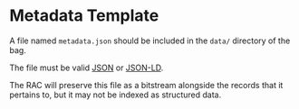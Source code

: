 # Metadata Template

A file named `metadata.json` should be included in the `data/` directory of the bag.

The file must be valid [JSON]("http://www.json.org/") or [JSON-LD]("http://json-ld.org/").

The RAC will preserve this file as a bitstream alongside the records that it pertains to, but it may not be indexed as structured data.
